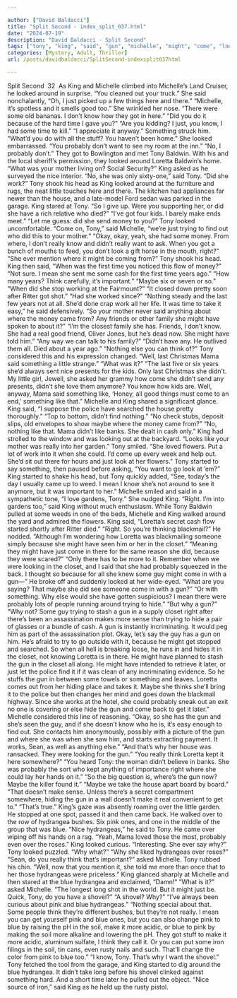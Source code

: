 ```yaml
---

author: ["David Baldacci"]
title: "Split Second - index_split_037.html"
date: "2024-07-19"
description: "David Baldacci - Split Second"
tags: ["tony", "king", "said", "gun", "michelle", "might", "come", "looked", "know", "something", "blue", "around", "probably", "think", "got", "time", "loretta", "make", "really", "maybe", "one", "hydrangea", "pink", "work", "money"]
categories: [Mystery, Adult, Thriller]
url: /posts/davidbaldacci/SplitSecond-indexsplit037html

---
```



Split Second
		 32 
As King and Michelle climbed into Michelle’s Land Cruiser, he looked around in surprise.
“You cleaned out your truck.”
She said nonchalantly, “Oh, I just picked up a few things here and there.”
“Michelle, it’s spotless and it smells good too.”
She wrinkled her nose. “There were some old bananas. I don’t know how they got in here.”
“Did you do it because of the hard time I gave you?”
“Are you kidding? I just, you know, I had some time to kill.”
“I appreciate it anyway.” Something struck him. “What’d you do with all the stuff? You haven’t been home.”
She looked embarrassed. “You probably don’t want to see my room at the inn.”
“No, I probably don’t.”
They got to Bowlington and met Tony Baldwin. With his and the local sheriff’s permission, they looked around Loretta Baldwin’s home.
“What was your mother living on? Social Security?” King asked as he surveyed the nice interior.
“No, she was only sixty-one,” said Tony.
“Did she work?” Tony shook his head as King looked around at the furniture and rugs, the neat little touches here and there. The kitchen had appliances far newer than the house, and a late-model Ford sedan was parked in the garage.
King stared at Tony. “So I give up. Were you supporting her, or did she have a rich relative who died?”
“I’ve got four kids. I barely make ends meet.”
“Let me guess: did she send money to you?” Tony looked uncomfortable.
“Come on, Tony,” said Michelle, “we’re just trying to find out who did this to your mother.”
“Okay, okay, yeah, she had some money. From where, I don’t really know and didn’t really want to ask. When you got a bunch of mouths to feed, you don’t look a gift horse in the mouth, right?”
“She ever mention where it might be coming from?” Tony shook his head. King then said, “When was the first time you noticed this flow of money?”
“Not sure. I mean she sent me some cash for the first time years ago.”
“How many years? Think carefully, it’s important.”
“Maybe six or seven or so.”
“When did she stop working at the Fairmount?”
“It closed down pretty soon after Ritter got shot.”
“Had she worked since?”
“Nothing steady and the last few years not at all. She’d done crap work all her life. It was time to take it easy,” he said defensively.
“So your mother never said anything about where the money came from? Any friends or other family she might have spoken to about it?”
“I’m the closest family she has. Friends, I don’t know. She had a real good friend, Oliver Jones, but he’s dead now. She might have told him.”
“Any way we can talk to his family?”
“Didn’t have any. He outlived them all. Died about a year ago.”
“Nothing else you can think of?”
Tony considered this and his expression changed. “Well, last Christmas Mama said something a little strange.”
“What was it?”
“The last five or six years she’d always sent nice presents for the kids. Only last Christmas she didn’t. My little girl, Jewell, she asked her grammy how come she didn’t send any presents, didn’t she love them anymore? You know how kids are. Well, anyway, Mama said something like, ‘Honey, all good things must come to an end,’ something like that.”
Michelle and King shared a significant glance. King said, “I suppose the police have searched the house pretty thoroughly.”
“Top to bottom, didn’t find nothing.”
“No check stubs, deposit slips, old envelopes to show maybe where the money came from?”
“No, nothing like that. Mama didn’t like banks. She dealt in cash only.”
King had strolled to the window and was looking out at the backyard. “Looks like your mother was really into her garden.”
Tony smiled. “She loved flowers. Put a lot of work into it when she could. I’d come up every week and help out. She’d sit out there for hours and just look at her flowers.” Tony started to say something, then paused before asking, “You want to go look at ’em?” King started to shake his head, but Tony quickly added, “See, today’s the day I usually came up to weed. I mean I know she’s not around to see it anymore, but it was important to her.”
Michelle smiled and said in a sympathetic tone, “I love gardens, Tony.” She nudged King.
“Right. I’m into gardens too,” said King without much enthusiasm.
While Tony Baldwin pulled at some weeds in one of the beds, Michelle and King walked around the yard and admired the flowers.
King said, “Loretta’s secret cash flow started shortly after Ritter died.”
“Right. So you’re thinking blackmail?”
He nodded. “Although I’m wondering how Loretta was blackmailing someone simply because she might have seen him or her in the closet.”
“Meaning they might have just come in there for the same reason she did, because they were scared?”
“Only there has to be more to it. Remember when we were looking in the closet, and I said that she had probably squeezed in the back. I thought so because for all she knew some guy might come in with a gun—” He broke off and suddenly looked at her wide-eyed.
“What are you saying? That maybe she did see someone come in with a gun?”
“Or with something. Why else would she have gotten suspicious? I mean there were probably lots of people running around trying to hide.”
“But why a gun?”
“Why not? Some guy trying to stash a gun in a supply closet right after there’s been an assassination makes more sense than trying to hide a pair of glasses or a bundle of cash. A gun is instantly incriminating. It would peg him as part of the assassination plot. Okay, let’s say the guy has a gun on him. He’s afraid to try to go outside with it, because he might get stopped and searched. So when all hell is breaking loose, he runs in and hides it in the closet, not knowing Loretta is in there. He might have planned to stash the gun in the closet all along. He might have intended to retrieve it later, or just let the police find it if it was clean of any incriminating evidence. So he stuffs the gun in between some towels or something and leaves. Loretta comes out from her hiding place and takes it. Maybe she thinks she’ll bring it to the police but then changes her mind and goes down the blackmail highway. Since she works at the hotel, she could probably sneak out an exit no one is covering or else hide the gun and come back to get it later.”
Michelle considered this line of reasoning. “Okay, so she has the gun and she’s seen the guy, and if she doesn’t know who he is, it’s easy enough to find out. She contacts him anonymously, possibly with a picture of the gun and where she was when she saw him, and starts extracting payment. It works, Sean, as well as anything else.”
“And that’s why her house was ransacked. They were looking for the gun.”
“You really think Loretta kept it here somewhere?”
“You heard Tony: the woman didn’t believe in banks. She was probably the sort who kept anything of importance right where she could lay her hands on it.”
“So the big question is, where’s the gun now? Maybe the killer found it.”
“Maybe we take the house apart board by board.”
“That doesn’t make sense. Unless there’s a secret compartment somewhere, hiding the gun in a wall doesn’t make it real convenient to get to.”
“That’s true.” King’s gaze was absently roaming over the little garden. He stopped at one spot, passed it and then came back. He walked over to the row of hydrangea bushes. Six pink ones, and one in the middle of the group that was blue.
“Nice hydrangeas,” he said to Tony.
He came over wiping off his hands on a rag. “Yeah, Mama loved those the most, probably even over the roses.”
King looked curious. “Interesting. She ever say why?”
Tony looked puzzled. “Why what?”
“Why she liked hydrangeas over roses?”
“Sean, do you really think that’s important?” asked Michelle.
Tony rubbed his chin. “Well, now that you mention it, she told me more than once that to her those hydrangeas were priceless.”
King glanced sharply at Michelle and then stared at the blue hydrangea and exclaimed, “Damn!”
“What is it?” asked Michelle.
“The longest long shot in the world. But it might just be. Quick, Tony, do you have a shovel?”
“A shovel? Why?”
“I’ve always been curious about pink and blue hydrangeas.”
“Nothing special about that. Some people think they’re different bushes, but they’re not really. I mean you can get yourself pink and blue ones, but you can also change pink to blue by raising the pH in the soil, make it more acidic, or blue to pink by making the soil more alkaline and lowering the pH. They got stuff to make it more acidic, aluminum sulfate, I think they call it. Or you can put some iron filings in the soil, tin cans, even rusty nails and such. That’ll change the color from pink to blue too.”
“I know, Tony. That’s why I want the shovel.”
Tony fetched the tool from the garage, and King started to dig around the blue hydrangea. It didn’t take long before his shovel clinked against something hard. And a short time later he pulled out the object.
“Nice source of iron,” said King as he held up the rusty pistol.
